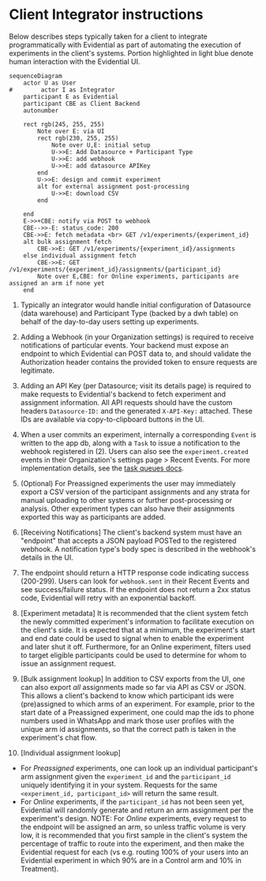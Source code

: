# Client Integrator instructions

Below describes steps typically taken for a client to integrate programmatically with Evidential as
part of automating the execution of experiments in the client's systems. Portion highlighted in
light blue denote human interaction with the Evidential UI.

```mermaid
sequenceDiagram
    actor U as User
#        actor I as Integrator
    participant E as Evidential
    participant CBE as Client Backend
    autonumber

    rect rgb(245, 255, 255)
        Note over E: via UI
        rect rgb(230, 255, 255)
            Note over U,E: initial setup
            U->>E: Add Datasource + Participant Type
            U->>E: add webhook
            U->>E: add datasource APIKey
        end
        U->>E: design and commit experiment
        alt for external assignment post-processing
            U->>E: download CSV
        end

    end
    E->>+CBE: notify via POST to webhook
    CBE-->>-E: status_code: 200
    CBE->>E: fetch metadata <br> GET /v1/experiments/{experiment_id}
    alt bulk assignment fetch
        CBE->>E: GET /v1/experiments/{experiment_id}/assignments
    else individual assignment fetch
        CBE->>E: GET /v1/experiments/{experiment_id}/assignments/{participant_id}
        Note over E,CBE: for Online experiments, participants are assigned an arm if none yet
    end
```

1. Typically an integrator would handle initial configuration of Datasource (data warehouse) and
   Participant Type (backed by a dwh table) on behalf of the day-to-day users setting up
   experiments.

1. Adding a Webhook (in your Organization settings) is required to receive notifications of
   particular events. Your backend must expose an endpoint to which Evidential can POST data to, and
   should validate the Authorization header contains the provided token to ensure requests are
   legitimate.

1. Adding an API Key (per Datasource; visit its details page) is required to make requests to
   Evidential's backend to fetch experiment and assignment information. All API requests should have
   the custom headers `Datasource-ID:` and the generated `X-API-Key:` attached. These IDs are
   available via copy-to-clipboard buttons in the UI.

1. When a user commits an experiment, internally a corresponding `Event` is written to the app db,
   along with a `Task` to issue a notification to the webhook registered in (2). Users can also see
   the `experiment.created` events in their Organization's settings page > Recent Events. For more
   implementation details, see the [task queues
   docs](https://github.com/agency-fund/xngin/blob/main/docs/TASK-QUEUES.md).

1. (Optional) For Preassigned experiments the user may immediately export a CSV version of the
   participant assignments and any strata for manual uploading to other systems or further
   post-processing or analysis. Other experiment types can also have their assignments exported this
   way as participants are added.

1. [Receiving Notifications] The client's backend system must have an "endpoint" that accepts a JSON
   payload POSTed to the registered webhook. A notification type's body spec is described in the
   webhook's details in the UI.

1. The endpoint should return a HTTP response code indicating success (200-299). Users can look for
   `webhook.sent` in their Recent Events and see success/failure status. If the endpoint does not
   return a 2xx status code, Evidential will retry with an exponential backoff.

1. [Experiment metadata] It is recommended that the client system fetch the newly committed
   experiment's information to facilitate execution on the client's side. It is expected that at a
   minimum, the experiment's start and end date could be used to signal when to enable the
   experiment and later shut it off. Furthermore, for an Online experiment, filters used to target
   eligible participants could be used to determine for whom to issue an assignment request.

1. [Bulk assignment lookup] In addition to CSV exports from the UI, one can also export *all*
   assignments made so far via API as CSV or JSON. This allows a client's backend to know which
   participant ids were (pre)assigned to which arms of an experiment. For example, prior to the
   start date of a Preassigned experiment, one could map the ids to phone numbers used in WhatsApp
   and mark those user profiles with the unique arm id assignments, so that the correct path is
   taken in the experiment's chat flow.

1. [Individual assignment lookup]

- For *Preassigned* experiments, one can look up an individual participant's arm assignment given
  the `experiment_id` and the `participant_id` uniquely identifying it in your system. Requests
  for the same `<experiment_id, participant_id>` will return the same result.
- For *Online* experiments, if the `participant_id` has not been seen yet, Evidential will
  randomly generate and return an arm assignment per the experiment's design. NOTE: For *Online*
  experiments, every request to the endpoint will be assigned an arm, so unless traffic volume is
  very low, it is recommended that you first sample in the client's system the percentage of
  traffic to route into the experiment, and then make the Evidential request for each (vs e.g.
  routing 100% of your users into an Evidential experiment in which 90% are in a Control arm and
  10% in Treatment).
